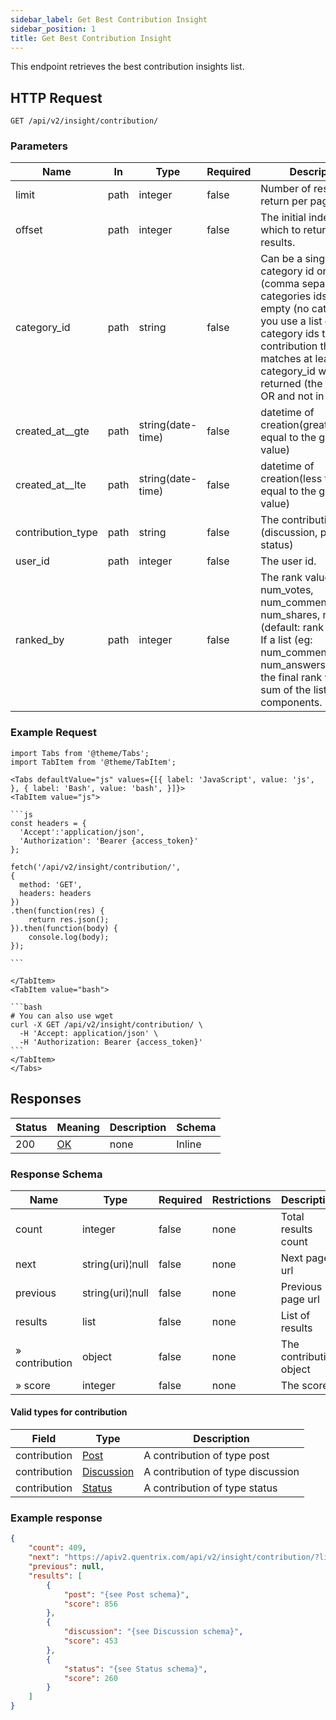 ```yaml
---
sidebar_label: Get Best Contribution Insight
sidebar_position: 1
title: Get Best Contribution Insight
---
```


This endpoint retrieves the best contribution insights list.

## HTTP Request

`GET /api/v2/insight/contribution/`

### Parameters

| Name              |In|Type|Required| Description                                                                                                                                                                                               |
|-------------------|---|---|---|-----------------------------------------------------------------------------------------------------------------------------------------------------------------------------------------------------------|
| limit             |path|integer|false| Number of results to return per page.                                                                                                                                                                     |
| offset            |path|integer|false| The initial index from which to return the results.                                                                                                                                                       |
| category_id     |path| string          |false| Can be a single category id or list (comma separated) of categories ids. 0 means empty (no category). If you use a list of category ids then any contribution that matches at least one category_id will be returned (the filter is in OR and not in AND).                                                                                                     |
| created_at__gte   |path|string(date-time)|false| datetime of creation(greater than or equal to the given value)                                                                                                                                            |
| created_at__lte   |path|string(date-time)|false| datetime of creation(less than or equal to the given value)                                                                                                                                               |
| contribution_type |path|string|false| The contribution type (discussion, post, status)                                                                                                                                                                                  |
| user_id           |path|integer|false| The user id.                                                                                                                                                                                              |
| ranked_by         |path|integer|false| The rank value to use: num_votes, num_comments, num_shares, num_views (default: rank function). If a list (eg: num_comments, num_answers_received) the final rank will be the sum of the list components. |

### Example Request

````mdx-code-block
import Tabs from '@theme/Tabs';
import TabItem from '@theme/TabItem';

<Tabs defaultValue="js" values={[{ label: 'JavaScript', value: 'js', }, { label: 'Bash', value: 'bash', }]}>
<TabItem value="js">

```js
const headers = {
  'Accept':'application/json',
  'Authorization': 'Bearer {access_token}'
};

fetch('/api/v2/insight/contribution/',
{
  method: 'GET',
  headers: headers
})
.then(function(res) {
    return res.json();
}).then(function(body) {
    console.log(body);
});

```

</TabItem>
<TabItem value="bash">

```bash
# You can also use wget
curl -X GET /api/v2/insight/contribution/ \
  -H 'Accept: application/json' \
  -H 'Authorization: Bearer {access_token}'
```
</TabItem>
</Tabs>
````

## Responses

|Status|Meaning|Description|Schema|
|---|---|---|---|
|200|[OK](https://tools.ietf.org/html/rfc7231#section-6.3.1)|none|Inline|

### Response Schema

| Name           | Type             |Required|Restrictions| Description             |
|----------------|------------------|---|---|-------------------------|
| count          | integer          |false|none| Total results count     |
| next           | string(uri)¦null |false|none| Next page url           |
| previous       | string(uri)¦null |false|none| Previous page url       |
| results        | list             |false|none| List of results         |
| » contribution | object|false|none| The contribution object |
| » score        | integer          |false|none| The score         |

#### Valid types for contribution

| Field        | Type                                | Description                        |
|--------------|-------------------------------------|------------------------------------|
| contribution | [Post](/docs/apireference/v2/schemas/post)             | A contribution of type post        |
| contribution | [Discussion](/docs/apireference/v2/schemas/discussion) | A contribution of type discussion  |
| contribution | [Status](/docs/apireference/v2/schemas/status)         | A contribution of type status |

### Example response

```json
{
    "count": 409,
    "next": "https://apiv2.quentrix.com/api/v2/insight/contribution/?limit=20&offset=20",
    "previous": null,
    "results": [
        {
            "post": "{see Post schema}",
            "score": 856
        },
        {
            "discussion": "{see Discussion schema}",
            "score": 453
        },
        {
            "status": "{see Status schema}",
            "score": 260
        }
    ]
}
```




